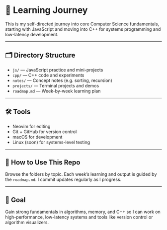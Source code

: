# 🧠 Learning Journey

This is my self-directed journey into core Computer Science fundamentals, starting with JavaScript and moving into C++ for systems programming and low-latency development.

---

## 🗂️ Directory Structure

- `js/` — JavaScript practice and mini-projects
- `cpp/` — C++ code and experiments
- `notes/` — Concept notes (e.g. sorting, recursion)
- `projects/` — Terminal projects and demos
- `roadmap.md` — Week-by-week learning plan

---

## 🛠 Tools

- Neovim for editing
- Git + GitHub for version control
- macOS for development
- Linux (soon) for systems-level testing

---

## 🧭 How to Use This Repo

Browse the folders by topic. Each week’s learning and output is guided by the `roadmap.md`. I commit updates regularly as I progress.

---

## 🚀 Goal

Gain strong fundamentals in algorithms, memory, and C++ so I can work on high-performance, low-latency systems and tools like version control or algorithm visualizers.

